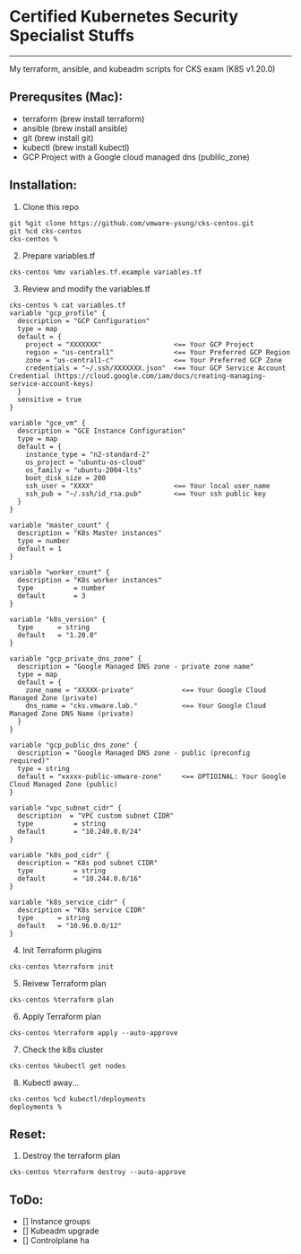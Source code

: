 # Certified Kubernetes Security Specialist Stuffs
---
My terraform, ansible, and kubeadm scripts for CKS exam (K8S v1.20.0)

## Prerequsites (Mac):
- terraform (brew install terraform)
- ansible (brew install ansible)
- git (brew install git)
- kubectl (brew install kubectl)
- GCP Project with a Google cloud managed dns (publilc_zone)

## Installation:
1. Clone this repo
```
git %git clone https://github.com/vmware-ysung/cks-centos.git
git %cd cks-centos
cks-centos % 
```
2. Prepare variables.tf
```
cks-centos %mv variables.tf.example variables.tf
```
3. Review and modify the variables.tf
```
cks-centos % cat variables.tf
variable "gcp_profile" {
  description = "GCP Configuration"
  type = map
  default = {
    project = "XXXXXXX"                  <== Your GCP Project
    region = "us-central1"               <== Your Preferred GCP Region
    zone = "us-central1-c"               <== Your Preferred GCP Zone
    credentials = "~/.ssh/XXXXXXX.json"  <== Your GCP Service Account Credential (https://cloud.google.com/iam/docs/creating-managing-service-account-keys)
  }
  sensitive = true
}

variable "gce_vm" {
  description = "GCE Instance Configuration"
  type = map
  default = {
    instance_type = "n2-standard-2"
    os_project = "ubuntu-os-cloud"
    os_family = "ubuntu-2004-lts"
    boot_disk_size = 200
    ssh_user = "XXXX"                    <== Your local user_name
    ssh_pub = "~/.ssh/id_rsa.pub"        <== Your ssh public key
  }
}

variable "master_count" {
  description = "K8s Master instances"
  type = number
  default = 1
}

variable "worker_count" {
  description = "K8s worker instances"
  type          = number
  default       = 3
}

variable "k8s_version" {
  type		= string
  default	= "1.20.0"
}

variable "gcp_private_dns_zone" {
  description = "Google Managed DNS zone - private zone name"
  type = map
  default = {
    zone_name = "XXXXX-private"            <== Your Google Cloud Managed Zone (private)
    dns_name = "cks.vmware.lab."           <== Your Google Cloud Managed Zone DNS Name (private)
  } 
}

variable "gcp_public_dns_zone" {
  description = "Google Managed DNS zone - public (preconfig required)"
  type = string
  default = "xxxxx-public-vmware-zone"     <== OPTIOINAL: Your Google Cloud Managed Zone (public)
}

variable "vpc_subnet_cidr" {
  description  = "VPC custom subnet CIDR"
  type          = string
  default       = "10.240.0.0/24"
}

variable "k8s_pod_cidr" {
  description = "K8s pod subnet CIDR"
  type          = string
  default       = "10.244.0.0/16"
}

variable "k8s_service_cidr" {
  description = "K8s service CIDR"
  type		= string
  default	= "10.96.0.0/12"
}

```
4. Init Terraform plugins
```
cks-centos %terraform init
```
5. Reivew Terraform plan
```
cks-centos %terraform plan
```
6. Apply Terraform plan
```
cks-centos %terraform apply --auto-approve
```
7. Check the k8s cluster
```
cks-centos %kubectl get nodes
```
8. Kubectl away...
```
cks-centos %cd kubectl/deployments
deployments %
```

## Reset:
1. Destroy the terraform plan
```
cks-centos %terraform destroy --auto-approve
```

## ToDo:
- [] Instance groups
- [] Kubeadm upgrade
- [] Controlplane ha

